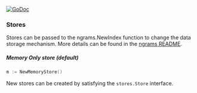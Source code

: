 [![GoDoc](https://godoc.org/github.com/mochi-co/ngrams?status.svg)](https://godoc.org/github.com/mochi-co/ngrams/stores)

### Stores
Stores can be passed to the ngrams.NewIndex function to change the data storage mechanism. More details can be found in the [ngrams README](https://github.com/mochi-co/ngrams/blob/master/README.md).

##### Memory Only store (default)
```go 
m := NewMemoryStore()
```

New stores can be created by satisfying the `stores.Store` interface.
